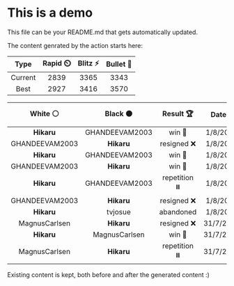 # This is a demo

This file can be your README.md that gets automatically updated.

The content genrated by the action starts here:

<!--START_SECTION:chessStats-->
<!-- Automatically generated with https://github.com/Balastrong/chess-stats-action -->

| Type | Rapid ⏲️ | Blitz ⚡ | Bullet 🔫 |
|:---:|:---:|:---:|:---:|
| Current | 2839 | 3365 | 3343 |
| Best | 2927 | 3416 | 3570 |

| White ⚪ | Black ⚫ | Result 🏆 | Date 📅 | Position 🗺️ | Type 🕕 |
|:---:|:---:|:---:|:---:|:---:|:---:|
| **Hikaru** | GHANDEEVAM2003 | win 🥇 | 1/8/2025 | <a href="http://www.ee.unb.ca/cgi-bin/tervo/fen.pl?select=6k1/8/8/6K1/5PP1/8/8/8 b - - 0 92">Link</a> | Rapid |
| GHANDEEVAM2003 | **Hikaru** | resigned ❌ | 1/8/2025 | <a href="http://www.ee.unb.ca/cgi-bin/tervo/fen.pl?select=7k/6p1/pp5p/2bQ4/8/1PK2Nq1/PB1R2P1/5r2 b - - 10 33">Link</a> | Rapid |
| **Hikaru** | GHANDEEVAM2003 | win 🥇 | 1/8/2025 | <a href="http://www.ee.unb.ca/cgi-bin/tervo/fen.pl?select=8/8/R4k2/5p1P/1b3Pp1/1P4K1/8/8 b - - 2 80">Link</a> | Rapid |
| GHANDEEVAM2003 | **Hikaru** | win 🥇 | 1/8/2025 | <a href="http://www.ee.unb.ca/cgi-bin/tervo/fen.pl?select=1k2r3/p3P1p1/Pp6/1p1N2P1/3n1P2/8/KP3P2/8 w - - 1 47">Link</a> | Rapid |
| **Hikaru** | GHANDEEVAM2003 | repetition ⏸️ | 1/8/2025 | <a href="http://www.ee.unb.ca/cgi-bin/tervo/fen.pl?select=r4r2/p4pk1/Qp1Np1pp/4P3/4PPnP/3p2P1/P3q1BK/2R3R1 w - - 11 29">Link</a> | Rapid |
| GHANDEEVAM2003 | **Hikaru** | resigned ❌ | 1/8/2025 | <a href="http://www.ee.unb.ca/cgi-bin/tervo/fen.pl?select=8/RP3pkp/5p1b/4p3/P7/4P3/4KPPP/1r6 b - - 0 34">Link</a> | Rapid |
| **Hikaru** | tvjosue | abandoned  | 1/8/2025 | <a href="http://www.ee.unb.ca/cgi-bin/tervo/fen.pl?select=r3kb1r/1pqn1p1p/2p1pnp1/p7/2p1PP1N/PP1P2P1/1B1NQ2P/R3K2R w KQkq - 0 14">Link</a> | Blitz |
| MagnusCarlsen | **Hikaru** | resigned ❌ | 31/7/2025 | <a href="http://www.ee.unb.ca/cgi-bin/tervo/fen.pl?select=1R3b1k/8/3pB1Qp/2pP2p1/2bp4/5qPP/5P2/6K1 b - - 4 43">Link</a> | Rapid |
| **Hikaru** | MagnusCarlsen | win 🥇 | 31/7/2025 | <a href="http://www.ee.unb.ca/cgi-bin/tervo/fen.pl?select=q5k1/5pp1/7p/4P3/2pQ1P2/8/3R1P1P/r4NK1 b - - 2 39">Link</a> | Rapid |
| MagnusCarlsen | **Hikaru** | repetition ⏸️ | 31/7/2025 | <a href="http://www.ee.unb.ca/cgi-bin/tervo/fen.pl?select=6k1/6pp/2p2p2/R7/1rP2KP1/5P2/7P/8 w - - 9 32">Link</a> | Rapid |

<!--END_SECTION:chessStats-->

Existing content is kept, both before and after the generated content :)
